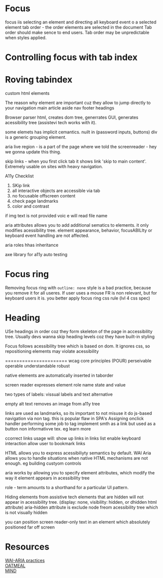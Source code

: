 # Focus
focus iis selecting an element and directing all keyboard event o a selected element
tab order - the order elements are selected in the document
Tab order should make sence to end users. Tab order may be unpredictable when styles applied.

# Controlling focus with tab index

# Roving tabindex
custom html elements

The reason why element are important cuz they allow to jump directly to your navigation
main
article
aside
nav
footer
headings

Browser parser html, creates dom tree, generrates GUI, generates acessibility tree (assistevi tech works with it).

some elemets has implicit cemantics. nuilt in (password inputs, buttons)
div is a generic grouping element.

aria live region - is a part of the page where we told the screenreader - hey we gonna update this thing.

skip links - when you first click tab it shows link 'skip to main content'.
Extremely usable on sites with heavy navigation.

A11y Checklist
1. SKip link
2. all interactive objects are accessible via tab
3. no focusable offscreen content
4. check page landmarks
5. color and contrast


if img text is not provided voic e will read file name

aria attributes allows you to add additional sematics to elements. it only modifies acessibility tree.
element appearance, behavior, focusABILIty or keyboard event handling are not affected.

aria roles hhas inheritance

axe library for a11y auto testing

# Focus ring
Removing focus ring with `outline: none` style is a bad practice, because you remove it for all useres. If user uses a  mouse FR is non relevant, but for keyboard users it is.
you better apply focus ring css rule (lvl 4 css spec)

# Heading
USe headings in order coz they form skeleton of the page in accessibility tree.
Usually devs wanna skip heading levels coz they have built-in styling

Focus follows acessibility tree which is based on dom. It ignores css, so repositioning elements may violate acessibility

======================
wcag core principles (POUR)
perseivable
operable
understandable
robust

native elements are automatically inserted in taborder

screen reader expresses element role name state and value

two types of labels: vissual labels and text alternative

empty alt text removes an image from a11y tree

links are used as landmarks, so its important to not misuse it
do js-based navigation via non <a> tag. this is popular flaw in SPA's
Assigning onclick handler performing some job to <a> tag
implement smth as a link but used as a button
non informativve tex. eg learn more

ccorrect links usage will:
show up links in links list
enable keyboard interaction
allow user to bookmark links

HTML allows you to express acessibiliyty semantics by default.
WAI Aria allows you to handle situations when native HTML mechanisms are not enough. eg building custyom controls

aria works by allowing you to specify element attributes, which modify the way it element appears in acessibility tree

role - term amounts to a shorthand for a particular UI pattern.

Hiding elements from assistive tech
elements that are hidden will not appear in acessibility tree. (display: none, visibility: hidden, or dhidden html attribute)
aria-hidden attribute is exclude node freom acessibility tree which is not visually hidden

you can position screen reader-only text in an element which absolutely positioned far off screen


# Resources
[WAI-ARIA practices](https://www.w3.org/TR/wai-aria-practices-1.1)  
[OATMEAL](https://ebay.gitbook.io/oatmeal/priorities)  
[MIND](https://ebay.gitbook.io/mindpatterns/disclosure)

